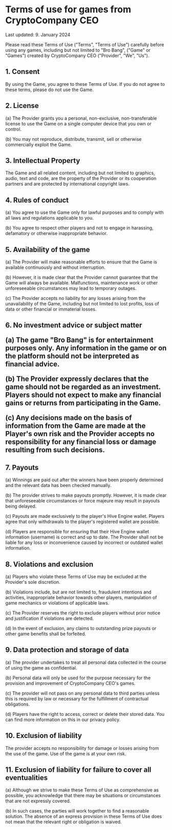 <h1>Terms of use for games from CryptoCompany CEO</h1>
Last updated: 9. January 2024

<p>Please read these Terms of Use ("Terms", "Terms of Use") carefully before using any games, including but not limited to "Bro Bang", ("Game" or "Games") created by CryptoCompany CEO ("Provider", "We", "Us").</p>

<h2>1. Consent</h2>

<p>By using the Game, you agree to these Terms of Use. If you do not agree to these terms, please do not use the Game.</p>

<h2>2. License</h2>

<p>(a) The Provider grants you a personal, non-exclusive, non-transferable license to use the Game on a single computer device that you own or control.</p>

<p>(b) You may not reproduce, distribute, transmit, sell or otherwise commercially exploit the Game.</p>

<h2>3. Intellectual Property</h2>

<p>The Game and all related content, including but not limited to graphics, audio, text and code, are the property of the Provider or its cooperation partners and are protected by international copyright laws.</p>

<h2>4. Rules of conduct</h2>

<p>(a) You agree to use the Game only for lawful purposes and to comply with all laws and regulations applicable to you.</p>

<p>(b) You agree to respect other players and not to engage in harassing, defamatory or otherwise inappropriate behavior.</p>

<h2>5. Availability of the game</h2>

<p>(a) The Provider will make reasonable efforts to ensure that the Game is available continuously and without interruption.</p>

<p>(b) However, it is made clear that the Provider cannot guarantee that the Game will always be available. Malfunctions, maintenance work or other unforeseeable circumstances may lead to temporary outages.</p>

<p>(c) The Provider accepts no liability for any losses arising from the unavailability of the Game, including but not limited to lost profits, loss of data or other financial or immaterial losses.</p>

<h2>6. No investment advice or subject matter

<p>(a) The game "Bro Bang" is for entertainment purposes only. Any information in the game or on the platform should not be interpreted as financial advice.</p>

<p>(b) The Provider expressly declares that the game should not be regarded as an investment. Players should not expect to make any financial gains or returns from participating in the Game.</p>

<p>(c) Any decisions made on the basis of information from the Game are made at the Player's own risk and the Provider accepts no responsibility for any financial loss or damage resulting from such decisions.</p>

<h2>7. Payouts</h2>

<p>(a) Winnings are paid out after the winners have been properly determined and the relevant data has been checked manually.</p>

<p>(b) The provider strives to make payouts promptly. However, it is made clear that unforeseeable circumstances or force majeure may result in payouts being delayed.</p>

<p>(c) Payouts are made exclusively to the player's Hive Engine wallet. Players agree that only withdrawals to the player's registered wallet are possible.</p>

<p>(d) Players are responsible for ensuring that their Hive Engine wallet information (username) is correct and up to date. The Provider shall not be liable for any loss or inconvenience caused by incorrect or outdated wallet information.</p>

<h2>8. Violations and exclusion</h2>

<p>(a) Players who violate these Terms of Use may be excluded at the Provider's sole discretion.</p>

<p>(b) Violations include, but are not limited to, fraudulent intentions and activities, inappropriate behavior towards other players, manipulation of game mechanics or violations of applicable laws.</p>

<p>(c) The Provider reserves the right to exclude players without prior notice and justification if violations are detected.</p>

<p>(d) In the event of exclusion, any claims to outstanding prize payouts or other game benefits shall be forfeited.</p>

<h2>9. Data protection and storage of data</h2>

<p>(a) The provider undertakes to treat all personal data collected in the course of using the game as confidential.</p>

<p>(b) Personal data will only be used for the purpose necessary for the provision and improvement of CryptoCompany CEO's games.</p>

<p>(c) The provider will not pass on any personal data to third parties unless this is required by law or necessary for the fulfillment of contractual obligations.</p>

<p>(d) Players have the right to access, correct or delete their stored data. You can find more information on this in our privacy policy.</p>

<h2>10. Exclusion of liability</h2>

<p>The provider accepts no responsibility for damage or losses arising from the use of the game. Use of the game is at your own risk.</p>

<h2>11. Exclusion of liability for failure to cover all eventualities</h2>

<p>(a) Although we strive to make these Terms of Use as comprehensive as possible, you acknowledge that there may be situations or circumstances that are not expressly covered.</p>

<p>(b) In such cases, the parties will work together to find a reasonable solution. The absence of an express provision in these Terms of Use does not mean that the relevant right or obligation is waived.</p>
